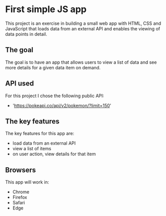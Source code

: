 # First simple JS app

This project is an exercise in building a small web app with HTML, CSS and
JavaScript that loads data from an external API and enables the viewing
of data points in detail.

## The goal
The goal is to have an app that allows users to view a list of data and see
more details for a given data item on demand.

## API used
For this project I chose the following public API:
- 'https://pokeapi.co/api/v2/pokemon/?limit=150'

## The key features
The key features for this app are:
- load data from an external API
- view a list of items
- on user action, view details for that item

## Browsers
This app will work in: 
- Chrome
- Firefox
- Safari
- Edge
